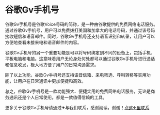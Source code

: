 # 谷歌Gv手机号

谷歌Gv手机号是谷歌Voice号码的简称，是一种由谷歌提供的免费网络电话服务。通过谷歌Gv手机号，用户可以免费拨打美国和加拿大的电话号码，并通过该号码接收短信和语音邮件。同时，谷歌Gv手机号还支持语音识别和转录，让用户可以方便地查看未接来电和语音邮件的内容。

谷歌Gv手机号的另一个重要功能是可以将号码绑定到不同的设备上，包括手机、平板电脑和电脑。这意味着用户无论身处何处都可以通过谷歌Gv手机号进行通话和信息收发，极大地方便了用户的日常沟通需求。

除了以上功能，谷歌Gv手机号还支持语音信箱、来电筛选、呼叫转移等实用功能，让用户在日常通讯中更加便捷和高效。

总之，谷歌Gv手机号是一款功能强大、便捷实用的免费网络电话服务，无论是商务通讯还是个人日常使用，都是一款值得信赖的工具。

更多关于谷歌Gv手机号请通过✈与我们联系，感谢阅读，谢谢！[点这✈里联系](https://ss.k02.cc)